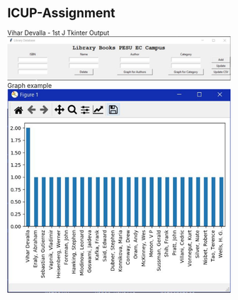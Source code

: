 # ICUP-Assignment
 Vihar Devalla - 1st J
 Tkinter Output
![alt text](tkinter.JPG)
Graph example
![alt text](Graph1.JPG)

